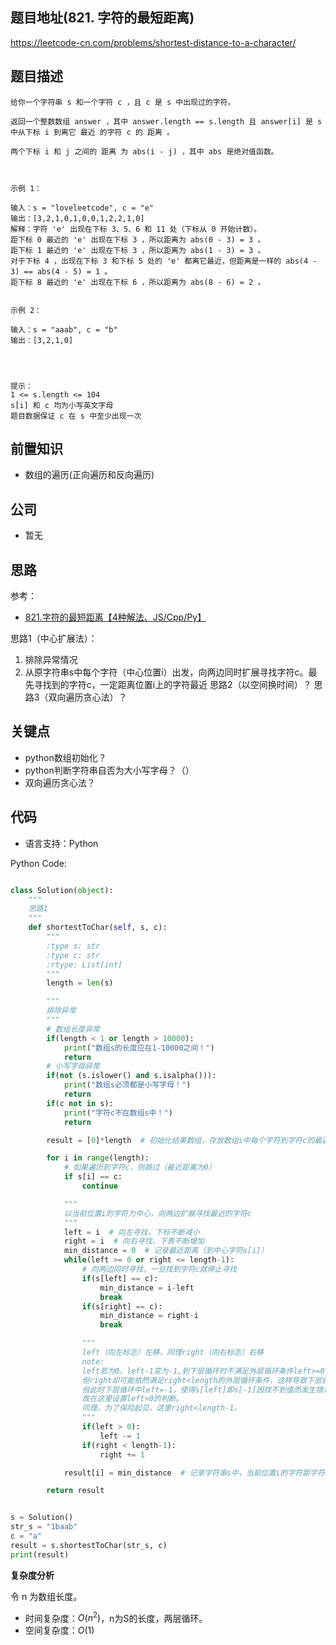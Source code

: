 <!--
 * @Author: your name
 * @Date: 2021-05-11 21:12:50
 * @LastEditTime: 2021-05-11 22:40:15
 * @LastEditors: Please set LastEditors
 * @Description: In User Settings Edit
 * @FilePath: \leetcode\821.字符的最短距离.md
-->
<!--
 * @Author: your name
 * @Date: 2021-05-11 21:12:50
 * @LastEditTime: 2021-05-11 21:15:31
 * @LastEditors: Please set LastEditors
 * @Description: In User Settings Edit
 * @FilePath: \leetcode\821.字符的最短距离.md
-->

## 题目地址(821. 字符的最短距离)

https://leetcode-cn.com/problems/shortest-distance-to-a-character/

## 题目描述

```
给你一个字符串 s 和一个字符 c ，且 c 是 s 中出现过的字符。

返回一个整数数组 answer ，其中 answer.length == s.length 且 answer[i] 是 s 中从下标 i 到离它 最近 的字符 c 的 距离 。

两个下标 i 和 j 之间的 距离 为 abs(i - j) ，其中 abs 是绝对值函数。

 

示例 1：

输入：s = "loveleetcode", c = "e"
输出：[3,2,1,0,1,0,0,1,2,2,1,0]
解释：字符 'e' 出现在下标 3、5、6 和 11 处（下标从 0 开始计数）。
距下标 0 最近的 'e' 出现在下标 3 ，所以距离为 abs(0 - 3) = 3 。
距下标 1 最近的 'e' 出现在下标 3 ，所以距离为 abs(1 - 3) = 3 。
对于下标 4 ，出现在下标 3 和下标 5 处的 'e' 都离它最近，但距离是一样的 abs(4 - 3) == abs(4 - 5) = 1 。
距下标 8 最近的 'e' 出现在下标 6 ，所以距离为 abs(8 - 6) = 2 。


示例 2：

输入：s = "aaab", c = "b"
输出：[3,2,1,0]


 

提示：
1 <= s.length <= 104
s[i] 和 c 均为小写英文字母
题目数据保证 c 在 s 中至少出现一次
```

## 前置知识

- 数组的遍历(正向遍历和反向遍历)

## 公司

- 暂无

## 思路

参考：
- [821.字符的最短距离【4种解法、JS/Cpp/Py】](https://leetcode-cn.com/problems/shortest-distance-to-a-character/solution/821zi-fu-de-zui-duan-ju-chi-4chong-jie-fa-javascri/)

思路1（中心扩展法）：
1. 排除异常情况
2. 从原字符串s中每个字符（中心位置i）出发，向两边同时扩展寻找字符c。最先寻找到的字符c，一定距离位置i上的字符最近
思路2（以空间换时间）？
思路3（双向遍历贪心法）？
## 关键点

- python数组初始化？
- python判断字符串自否为大小写字母？（）
- 双向遍历贪心法？

## 代码

- 语言支持：Python

Python Code:

```python

class Solution(object):
    """
    思路1
    """
    def shortestToChar(self, s, c):
        """
        :type s: str
        :type c: str
        :rtype: List[int]
        """
        length = len(s)

        """
        排除异常
        """
        # 数组长度异常
        if(length < 1 or length > 10000):
            print("数组s的长度应在1-10000之间！")
            return
        # 小写字母异常
        if(not (s.islower() and s.isalpha())):
            print("数组s必须都是小写字母！")
            return
        if(c not in s):
            print("字符c不在数组s中！")
            return

        result = [0]*length  # 初始化结果数组，存放数组s中每个字符到字符c的最近距离

        for i in range(length):
            # 如果遍历到字符c，则跳过（最近距离为0）
            if s[i] == c:
                continue

            """  
            以当前位置i的字符为中心，向两边扩展寻找最近的字符c
            """
            left = i  # 向左寻找，下标不断减小
            right = i  # 向右寻找，下表不断增加
            min_distance = 0  # 记录最近距离（到中心字符s[i]）
            while(left >= 0 or right <= length-1):
                # 向两边同时寻找，一旦找到字符c就停止寻找
                if(s[left] == c):
                    min_distance = i-left
                    break
                if(s[right] == c):
                    min_distance = right-i
                    break

                """ 
                left（向左标志）左移，同理right（向右标志）右移
                note:
                left若为0，left-1变为-1,到下层循环时不满足外层循环条件left>=0,
                但right却可能依然满足right<length的外层循环条件，这样导致下层循环依然可以执行，
                但此时下层循环中left=-1，使得s[left]即s[-1]因找不到值而发生错误,
                故在这里设置left>0的判断。
                同理，为了保险起见，这里right<length-1。
                """
                if(left > 0):
                    left -= 1
                if(right < length-1):
                    right += 1

            result[i] = min_distance  # 记录字符串s中，当前位置i的字符距字符c的最近距离

        return result


s = Solution()
str_s = "1baab"
c = "a"
result = s.shortestToChar(str_s, c)
print(result)

```


**复杂度分析**

令 n 为数组长度。

- 时间复杂度：$O(n^2)$，n为S的长度，两层循环。
- 空间复杂度：$O(1)$